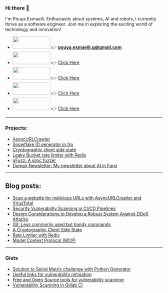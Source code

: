 ### Hi there 👋

I'm Pouya Esmaeili. Enthusiastic about systems, AI and robots, I currently thrive as a software engineer. Join me in exploring the exciting world of technology and innovation!

- <img src="https://img.shields.io/badge/Gmail-D14836?style=for-the-badge&logo=gmail&logoColor=white" width="120" height="40" style="object-fit: contain;"/> 👉 **pouya.esmaeili.g@gmail.com**
- <img src="https://img.shields.io/badge/Medium-12100E?style=for-the-badge&logo=medium&logoColor=white" width="120" height="40" style="object-fit: contain;"/> 👉 [Click Here](https://medium.com/@pouya.esmaeili.g)
- <img src="https://img.shields.io/badge/linkedin-%230077B5.svg?style=for-the-badge&logo=linkedin&logoColor=white" width="120" height="40" style="object-fit: contain;"/> 👉 [Click Here](https://www.linkedin.com/in/pouya-esmaeili-9124b839/)
- <img src="https://img.shields.io/badge/-Stackoverflow-FE7A16?style=for-the-badge&logo=stack-overflow&logoColor=white" width="120" height="40" style="object-fit: contain;"/> 👉 [Click Here](https://stackoverflow.com/users/13118327/pouya-esmaeili?tab=profile)
- <img src="https://cdn-lfs.hf.co/repos/96/a2/96a2c8468c1546e660ac2609e49404b8588fcf5a748761fa72c154b2836b4c83/533d195d96af7a2f996b2170c941e05698e8b270d29366f5e1f109d4ddf0bd55?response-content-disposition=inline%3B+filename*%3DUTF-8%27%27hf-logo-pirate.svg%3B+filename%3D%22hf-logo-pirate.svg%22%3B&response-content-type=image%2Fsvg%2Bxml&Expires=1745108284&Policy=eyJTdGF0ZW1lbnQiOlt7IkNvbmRpdGlvbiI6eyJEYXRlTGVzc1RoYW4iOnsiQVdTOkVwb2NoVGltZSI6MTc0NTEwODI4NH19LCJSZXNvdXJjZSI6Imh0dHBzOi8vY2RuLWxmcy5oZi5jby9yZXBvcy85Ni9hMi85NmEyYzg0NjhjMTU0NmU2NjBhYzI2MDllNDk0MDRiODU4OGZjZjVhNzQ4NzYxZmE3MmMxNTRiMjgzNmI0YzgzLzUzM2QxOTVkOTZhZjdhMmY5OTZiMjE3MGM5NDFlMDU2OThlOGIyNzBkMjkzNjZmNWUxZjEwOWQ0ZGRmMGJkNTU%7EcmVzcG9uc2UtY29udGVudC1kaXNwb3NpdGlvbj0qJnJlc3BvbnNlLWNvbnRlbnQtdHlwZT0qIn1dfQ__&Signature=KWUFXe%7EgR6y1BHnAPGkaQxOKYjPM94%7E4Rz0fGX0dyzplaNAxedmUekh%7EM8bXJy%7E3awNI%7EKT3i8tI8Ss5k7jXp-zsOlVVxTo5WE-OX1zJGoIYmWTdXjBQwWEWNgcgYuD4tUkK2lLyN2q8dLGDbwltddFvMO0HX8MwqW5468p%7Eugfa%7ESFnby7UezD8IrCl0uEvYQ565xyy2tIatdGQpHPCNWqyAz4qvAnjH31d7M4EtlA-m1ZJH-DPuxL7hGJkKKITftTiqWhRjRq2YfoRidpt9DJVfgJ%7EX1VCghviMpbTrfGT9OlTA7WnJDWa1U8g-W48ennqmKe1bbMtDswnOgEW3Q__&Key-Pair-Id=K3RPWS32NSSJCE" width="120" height="40" style="object-fit: contain;"/> 👉 [Click Here](https://huggingface.co/Pouyae)


---

### Projects: 
- [AsyncURLCrawler](https://github.com/PouyaEsmaeili/AsyncURLCrawler)
- [Snowflake ID generator in Go](https://github.com/PouyaEsmaeili/SnowflakeID)
- [Cryptographic client side state](https://github.com/PouyaEsmaeili/CryptographicClientSideUserState)
- [Leaky Bucket rate limiter with Redis](https://github.com/PouyaEsmaeili/RateLimiter)
- [gFuzz: A grpc fuzzer](https://github.com/PouyaEsmaeili/gFuzz)
- [Duman Newsletter: My newsletter about AI in Farsi](https://duman.pouyae.ir/)

---

## Blog posts:
- [Scan a website for malicious URLs with AsyncURLCrawler and VirusTotal](https://medium.com/@pouya.esmaeili.g/viruscan-a-website-for-malicious-url-with-asyncurlcrawler-and-virus-total-2adaef0201c3)
- [Security Vulnerability Scanning in CI/CD Pipelines](https://medium.com/@pouya.esmaeili.g/security-vulnerability-scanning-in-ci-cd-pipelines-75e566caee95)
- [Design Considerations to Develop a Robust System Against DDoS Attacks](https://medium.com/@pouya.esmaeili.g/design-considerations-to-develop-a-robust-system-against-ddos-attacks-b62bf75a796f?source=friends_link&sk=7554fe1487c0288f8f7a5638874a96ef)
- [Git: Less commonly used but handy commands](https://medium.com/@pouya.esmaeili.g/git-less-commonly-used-but-handy-commands-d189e0619f47?source=friends_link&sk=797a152a02f805c830f20eaf64a41e8f)
- [A Cryptographic Client Side State](https://medium.com/@pouya.esmaeili.g/a-cryptographic-client-side-user-state-dd6085100c73?source=friends_link&sk=eeec49909cfd51c8062262358b7a923d)
- [Rate Limiter with Redis](https://medium.com/@pouya.esmaeili.g/rate-limiter-with-redis-ac6913932bf5?source=friends_link&sk=bb59d7a999b6ae21e1d84fa22dc85a93)
- [Model Context Protocol (MCP)](https://github.com/PouyaEsmaeili/mcp?tab=readme-ov-file)

---

### Gists
- [Solution to Spiral Matrix challenge with Python Generator](https://gist.github.com/PouyaEsmaeili/3a37ba0a3ba663e4b7bed067013e2cac)
- [Useful links for vulnerability mitigation](https://gist.github.com/PouyaEsmaeili/01c3950623545f00646c2bb3d341979a)
- [Free and Open Source tools for vulnerability scanning](https://gist.github.com/PouyaEsmaeili/7c857ed1db8e4b0fc0ece1907d5c24a6)
- [Vulnerability Scanning in Gitlab CI](https://gist.github.com/PouyaEsmaeili/9eb24e0ce9588f4738b11c55b8b15138)
